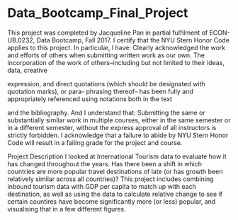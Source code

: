# Data_Bootcamp_Final_Project

This project was completed by Jacqueline Pan in partial fulfilment of ECON-UB.0232,
Data Bootcamp, Fall 2017. I certify that the NYU Stern Honor Code applies to this project. In
particular, I have:
Clearly acknowledged the work and efforts of others when submitting written work as our own.
The incorporation of the work of others–including but not limited to their ideas, data, creative

expression, and direct quotations (which should be designated with quotation marks), or para-
phrasing thereof– has been fully and appropriately referenced using notations both in the text

and the bibliography.
And I understand that:
Submitting the same or substantially similar work in multiple courses, either in the same semester
or in a different semester, without the express approval of all instructors is strictly forbidden.
I acknowledge that a failure to abide by NYU Stern Honor Code will result in a failing grade for
the project and course.

Project Description
I looked at International Tourism data to evaluate how it has changed throughout the years. Has there been a shift in which countries are more popular travel destinations of late (or has growth been relatively similar across all countries)? This project includes combining inbound tourism data with GDP per capita to match up with each destination, as well as using the data to calculate relative change to see if certain countires have become significantly more (or less) popular, and visualising that in a few different figures.
